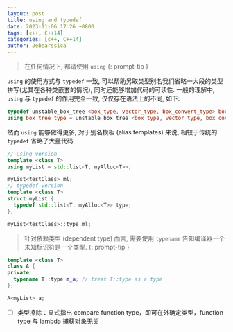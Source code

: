 ```yaml
---
layout: post
title: using and typedef
date: 2023-11-06 17:26 +0800
tags: [c++, C++14]
categories: [c++, C++14]
author: Jebearssica
---
```


> 在任何情况下, 都请使用 `using`
{: prompt-tip }

`using` 的使用方式与 `typedef` 一致, 可以帮助另取类型别名我们省略一大段的类型拼写(尤其在各种类嵌套的情况), 同时还能够增加代码的可读性. 一般的理解中, `using` 与 `typedef` 的作用完全一致, 仅仅存在语法上的不同, 如下:

```c++
typedef unstable_box_tree <box_type, vector_type, box_convert_type> box_tree_type;
using box_tree_type = unstable_box_tree <box_type, vector_type, box_convert_type>;
```

然而 `using` 能够做得更多, 对于别名模板 (alias templates) 来说, 相较于传统的 `typedef` 省略了大量代码

```c++
// using version
template <class T>
using myList = std::list<T, myAlloc<T>>;

myList<testClass> ml;
// typedef version
template <class T>
struct myList {
  typedef std::list<T, myAlloc<T>> type;
};

myList<testClass>::type ml;
```

> 针对依赖类型 (dependent type) 而言, 需要使用 `typename` 告知编译器一个未知标识符是一个类型.
{: prompt-tip }

```c++
template <class T>
class A {
private:
  typename T::type m_a; // treat T::type as a type
};

A<myList> a;
```

- [ ] 类型擦除：显式指出 compare function type，即可在外确定类型，function type 与 lambda 捕获对象无关
